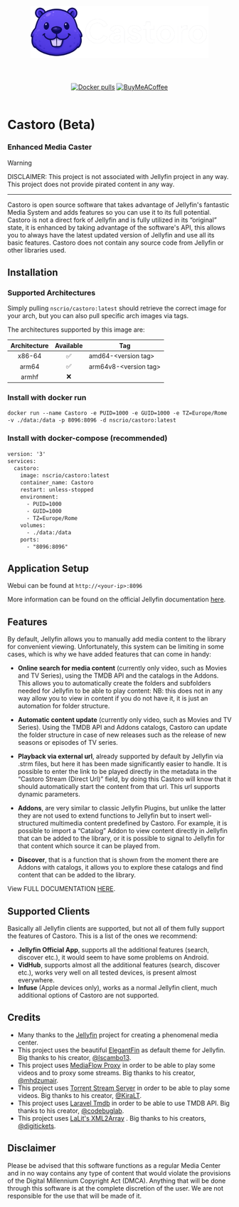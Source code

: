 <p align="center">
<img src="https://raw.githubusercontent.com/RioNoir/castoro/refs/heads/main/src/img/banner-light.png" alt="Castoro" style="margin: 20px 0; width: 400px; height: auto;">
</p>
<p align="center">
<a href="https://hub.docker.com/r/nscrio/castoro"><img src="https://img.shields.io/docker/pulls/nscrio/castoro" alt="Docker pulls"></a>
<a href="https://www.buymeacoffee.com/rionoir"><img src="https://www.buymeacoffee.com/assets/img/custom_images/orange_img.png" alt="BuyMeACoffee" style="margin: 20px 0; width: 95px; height: auto;"></a>
</p>

# Castoro (Beta)
### Enhanced Media Caster

> [!WARNING]  
> DISCLAIMER: This project is not associated with Jellyfin project in any way. This project does not provide pirated content in any way.

---

Castoro is open source software that takes advantage of Jellyfin's fantastic Media System and adds features so you can use it to its full potential. Castoro is not a direct fork of Jellyfin and is fully utilized in its “original” state, it is enhanced by taking advantage of the software's API, this allows you to always have the latest updated version of Jellyfin and use all its basic features. Castoro does not contain any source code from Jellyfin or other libraries used.

## Installation

### Supported Architectures

Simply pulling `nscrio/castoro:latest` should retrieve the correct image for your arch, but you can also pull specific arch images via tags.

The architectures supported by this image are:

| Architecture | Available | Tag |
| :----: | :----: | ---- |
| x86-64 | ✅ | amd64-\<version tag\> |
| arm64 | ✅ | arm64v8-\<version tag\> |
| armhf | ❌ | |

### Install with docker run

```
docker run --name Castoro -e PUID=1000 -e GUID=1000 -e TZ=Europe/Rome -v ./data:/data -p 8096:8096 -d nscrio/castoro:latest
```

### Install with docker-compose (recommended)

```
version: '3'
services:
  castoro:
    image: nscrio/castoro:latest
    container_name: Castoro
    restart: unless-stopped
    environment:
      - PUID=1000
      - GUID=1000
      - TZ=Europe/Rome
    volumes:
      - ./data:/data
    ports:
      - "8096:8096"
```

## Application Setup

Webui can be found at `http://<your-ip>:8096`

More information can be found on the official Jellyfin documentation [here](https://jellyfin.org/docs/).

## Features

By default, Jellyfin allows you to manually add media content to the library for convenient viewing. Unfortunately, this system can be limiting in some cases, which is why we have added features that can come in handy:

- **Online search for media content** (currently only video, such as Movies and TV Series), using the TMDB API and the catalogs in the Addons. This allows you to automatically create the folders and subfolders needed for Jellyfin to be able to play content: NB: this does not in any way allow you to view in content if you do not have it, it is just an automation for folder structure.

- **Automatic content update** (currently only video, such as Movies and TV Series). Using the TMDB API and Addons catalogs, Castoro can update the folder structure in case of new releases such as the release of new seasons or episodes of TV series.

- **Playback via external url**, already supported by default by Jellyfin via .strm files, but here it has been made significantly easier to handle. It is possible to enter the link to be played directly in the metadata in the “Castoro Stream (Direct Url)” field, by doing this Castoro will know that it should automatically start the content from that url. This url supports dynamic parameters.

- **Addons**, are very similar to classic Jellyfin Plugins, but unlike the latter they are not used to extend functions to Jellyfin but to insert well-structured multimedia content predefined by Castoro. For example, it is possible to import a “Catalog” Addon to view content directly in Jellyfin that can be added to the library, or it is possible to signal to Jellyfin for that content which source it can be played from.

- **Discover**, that is a function that is shown from the moment there are Addons with catalogs, it allows you to explore these catalogs and find content that can be added to the library.

View FULL DOCUMENTATION [HERE](https://github.com/RioNoir/castoro/blob/main/docs/DOCUMENTATION.md).

## Supported Clients

Basically all Jellyfin clients are supported, but not all of them fully support the features of Castoro. This is a list of the ones we recommend:

- **Jellyfin Official App**, supports all the additional features (search, discover etc.), it would seem to have some problems on Android.
- **VidHub**, supports almost all the additional features (search, discover etc.), works very well on all tested devices, is present almost everywhere.
- **Infuse** (Apple devices only), works as a normal Jellyfin client, much additional options of Castoro are not supported.

## Credits

- Many thanks to the [Jellyfin](https://jellyfin.org/) project for creating a phenomenal media center.
- This project uses the beautiful [ElegantFin](https://github.com/lscambo13/ElegantFin) as default theme for Jellyfin. Big thanks to his creator, [@lscambo13](https://github.com/lscambo13).
- This project uses [MediaFlow Proxy](https://github.com/mhdzumair/mediaflow-proxy/) in order to be able to play some videos and to proxy some streams. Big thanks to his creator, [@mhdzumair](https://github.com/mhdzumair).
- This project uses [Torrent Stream Server](https://github.com/KiraLT/torrent-stream-server) in order to be able to play some videos. Big thanks to his creator, [@KiraLT](https://github.com/KiraLT).
- This project uses [Laravel Tmdb](https://github.com/codebuglab/laravel-tmdb) in order to be able to use TMDB API. Big thanks to his creator, [@codebuglab](https://github.com/codebuglab).
- This project uses [LaLit's XML2Array](https://github.com/digitickets/lalit) . Big thanks to his creators, [@digitickets](https://github.com/digitickets).


## Disclaimer
Please be advised that this software functions as a regular Media Center and in no way contains any type of content that would violate the provisions of the Digital Millennium Copyright Act (DMCA). Anything that will be done through this software is at the complete discretion of the user. We are not responsible for the use that will be made of it.

